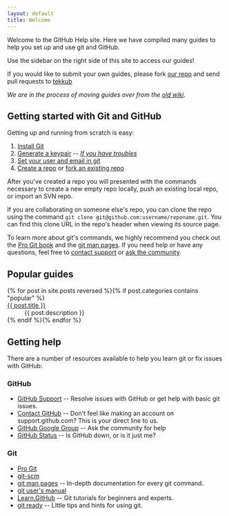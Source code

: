 ```yaml
---
layout: default
title: Welcome
---
```


Welcome to the GitHub Help site. Here we have compiled many guides to help you set up and use git and GitHub.

Use the sidebar on the right side of this site to access our guides!

If you would like to submit your own guides, please fork [our repo](http://github.com/github/help.github.com/) and send pull requests to [tekkub](http://github.com/tekkub)

*We are in the process of moving guides over from the [old wiki](http://github.com/guides/home).*

Getting started with Git and GitHub
-----------------------------------

Getting up and running from scratch is easy:

1. [Install Git](git-installation-redirect)
2. [Generate a keypair](key-setup-redirect) -- *[If you have troubles](troubleshooting-ssh)*
3. [Set your user and email in git](git-email-settings)
4. [Create a repo](creating-a-repo) or [fork an existing repo](forking)

After you've created a repo you will presented with the commands necessary to create a new empty repo locally, push an existing local repo, or import an SVN repo.

If you are collaborating on someone else's repo, you can clone the repo using the command `git clone git@github.com:username/reponame.git`.  You can find this clone URL in the repo's header when viewing its source page.

To learn more about git's commands, we highly recommend you check out the [Pro Git book](http://progit.org/) and the [git man pages](http://www.kernel.org/pub/software/scm/git/docs/).  If you need help or have any questions, feel free to [contact support](http://support.github.com) or [ask the community](http://groups.google.com/group/github/).

Popular guides
--------------

<dl>
  {% for post in site.posts reversed %}{% if post.categories contains "popular" %}
    <dt><a href="{{ post.url }}" id="{{ cat }}">{{ post.title }}</a></dt>
    <dd>{{ post.description }}</dd>
  {% endif %}{% endfor %}
</dl>

Getting help
------------

There are a number of resources available to help you learn git or fix issues with GitHub:

### GitHub

* [GitHub Support](http://support.github.com) -- Resolve issues with GitHub or get help with basic git issues.
* [Contact GitHub](http://github.com/contact) -- Don't feel like making an account on support.github.com?  This is your direct line to us.
* [GitHub Google Group](http://groups.google.com/group/github/) -- Ask the community for help
* [GitHub Status](http://twitter.com/github) -- Is GitHub down, or is it just me?

### Git

* [Pro Git](http://progit.org/)
* [git-scm](http://git-scm.com/)
* [git man pages](http://www.kernel.org/pub/software/scm/git/docs/) -- In-depth documentation for every git command.
* [git user's manual](http://www.kernel.org/pub/software/scm/git/docs/user-manual.html)
* [Learn.GitHub](http://learn.github.com) -- Git tutorials for beginners and experts.
* [git ready](http://www.gitready.com/) -- Little tips and hints for using git.
